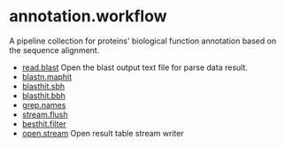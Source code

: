 # annotation.workflow

A pipeline collection for proteins' biological function 
 annotation based on the sequence alignment.

+ [read.blast](annotation.workflow/read.blast.1) Open the blast output text file for parse data result.
+ [blastn.maphit](annotation.workflow/blastn.maphit.1) 
+ [blasthit.sbh](annotation.workflow/blasthit.sbh.1) 
+ [blasthit.bbh](annotation.workflow/blasthit.bbh.1) 
+ [grep.names](annotation.workflow/grep.names.1) 
+ [stream.flush](annotation.workflow/stream.flush.1) 
+ [besthit.filter](annotation.workflow/besthit.filter.1) 
+ [open.stream](annotation.workflow/open.stream.1) Open result table stream writer
